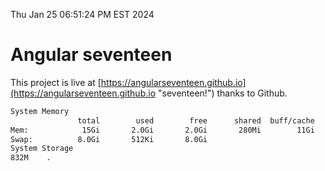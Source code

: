 Thu Jan 25 06:51:24 PM EST 2024

# Angular seventeen


This project is live at [https://angularseventeen.github.io](https://angularseventeen.github.io "seventeen!") thanks to Github.

```bash
System Memory
               total        used        free      shared  buff/cache   available
Mem:            15Gi       2.0Gi       2.0Gi       280Mi        11Gi        13Gi
Swap:          8.0Gi       512Ki       8.0Gi
System Storage
832M	.
```
```bash
